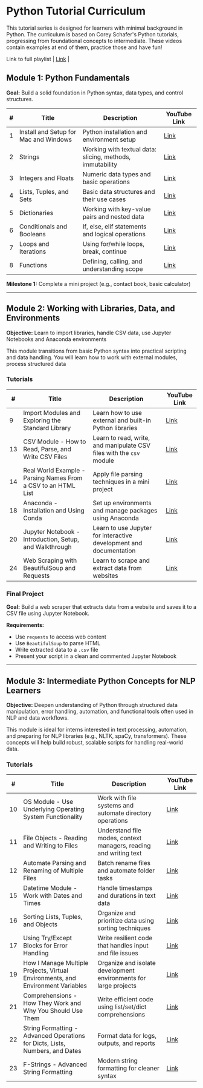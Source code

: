 # Python Tutorial Curriculum

This tutorial series is designed for learners with minimal background in Python. The curriculum is based on Corey Schafer's Python tutorials, progressing from foundational concepts to intermediate. These videos contain examples at end of them, practice those and have fun!

Link to full playlist | [Link](https://www.youtube.com/watch?v=YYXdXT2l-Gg&list=PLu7Hcqy8NmKwv7Lw762dFzoSXqj3MwBsh) |

## Module 1: Python Fundamentals

**Goal:** Build a solid foundation in Python syntax, data types, and control structures.

| # | Title | Description | YouTube Link |
|---|-------|-------------|--------------|
| 1 | Install and Setup for Mac and Windows | Python installation and environment setup | [Link](https://www.youtube.com/watch?v=YYXdXT2l-Gg&list=PLu7Hcqy8NmKwv7Lw762dFzoSXqj3MwBsh&index=1) |
| 2 | Strings | Working with textual data: slicing, methods, immutability | [Link](https://www.youtube.com/watch?v=k9TUPpGqYTo&list=PLu7Hcqy8NmKwv7Lw762dFzoSXqj3MwBsh&index=2) |
| 3 | Integers and Floats | Numeric data types and basic operations | [Link](https://www.youtube.com/watch?v=khKv-8q7YmY&list=PLu7Hcqy8NmKwv7Lw762dFzoSXqj3MwBsh&index=3) |
| 4 | Lists, Tuples, and Sets | Basic data structures and their use cases | [Link](https://www.youtube.com/watch?v=W8KRzm-HUcc&list=PLu7Hcqy8NmKwv7Lw762dFzoSXqj3MwBsh&index=4) |
| 5 | Dictionaries | Working with key-value pairs and nested data | [Link](https://www.youtube.com/watch?v=daefaLgNkw0&list=PLu7Hcqy8NmKwv7Lw762dFzoSXqj3MwBsh&index=5) |
| 6 | Conditionals and Booleans | If, else, elif statements and logical operations | [Link](https://www.youtube.com/watch?v=DZwmZ8Usvnk&list=PLu7Hcqy8NmKwv7Lw762dFzoSXqj3MwBsh&index=6) |
| 7 | Loops and Iterations | Using for/while loops, break, continue | [Link](https://www.youtube.com/watch?v=6iF8Xb7Z3wQ&list=PLu7Hcqy8NmKwv7Lw762dFzoSXqj3MwBsh&index=7) |
| 8 | Functions | Defining, calling, and understanding scope | [Link](https://www.youtube.com/watch?v=9Os0o3wzS_I&list=PLu7Hcqy8NmKwv7Lw762dFzoSXqj3MwBsh&index=8) |

**Milestone 1:** Complete a mini project (e.g., contact book, basic calculator)

---

## Module 2: Working with Libraries, Data, and Environments

**Objective:** Learn to import libraries, handle CSV data, use Jupyter Notebooks and Anaconda environments

This module transitions from basic Python syntax into practical scripting and data handling. You will learn how to work with external modules, process structured data
### Tutorials

| # | Title | Description | YouTube Link |
|---|-------|-------------|--------------|
| 9 | Import Modules and Exploring the Standard Library | Learn how to use external and built-in Python libraries | [Link]() |
| 13 | CSV Module - How to Read, Parse, and Write CSV Files | Learn to read, write, and manipulate CSV files with the `csv` module | [Link]() |
| 14 | Real World Example - Parsing Names From a CSV to an HTML List | Apply file parsing techniques in a mini project | [Link]() |
| 18 | Anaconda - Installation and Using Conda | Set up environments and manage packages using Anaconda | [Link]() |
| 20 | Jupyter Notebook - Introduction, Setup, and Walkthrough | Learn to use Jupyter for interactive development and documentation | [Link]() |
| 24 | Web Scraping with BeautifulSoup and Requests | Learn to scrape and extract data from websites | [Link]() |

### Final Project

**Goal:** Build a web scraper that extracts data from a website and saves it to a CSV file using Jupyter Notebook.

**Requirements:**
- Use `requests` to access web content
- Use `BeautifulSoup` to parse HTML
- Write extracted data to a `.csv` file
- Present your script in a clean and commented Jupyter Notebook


---

## Module 3: Intermediate Python Concepts for NLP Learners

**Objective:** Deepen understanding of Python through structured data manipulation, error handling, automation, and functional tools often used in NLP and data workflows.

This module is ideal for interns interested in text processing, automation, and preparing for NLP libraries (e.g., NLTK, spaCy, transformers). These concepts will help build robust, scalable scripts for handling real-world data.

### Tutorials

| # | Title | Description | YouTube Link |
|---|-------|-------------|--------------|
| 10 | OS Module - Use Underlying Operating System Functionality | Work with file systems and automate directory operations | [Link]() |
| 11 | File Objects - Reading and Writing to Files | Understand file modes, context managers, reading and writing text | [Link]() |
| 12 | Automate Parsing and Renaming of Multiple Files | Batch rename files and automate folder tasks | [Link]() |
| 15 | Datetime Module - Work with Dates and Times | Handle timestamps and durations in text data | [Link]() |
| 16 | Sorting Lists, Tuples, and Objects | Organize and prioritize data using sorting techniques | [Link]() |
| 17 | Using Try/Except Blocks for Error Handling | Write resilient code that handles input and file issues | [Link]() |
| 19 | How I Manage Multiple Projects, Virtual Environments, and Environment Variables | Organize and isolate development environments for large projects | [Link]() |
| 21 | Comprehensions - How They Work and Why You Should Use Them | Write efficient code using list/set/dict comprehensions | [Link]() |
| 22 | String Formatting - Advanced Operations for Dicts, Lists, Numbers, and Dates | Format data for logs, outputs, and reports | [Link]() |
| 23 | F-Strings - Advanced String Formatting | Modern string formatting for cleaner syntax | [Link]() |
